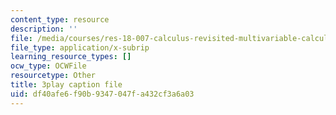 ```yaml
---
content_type: resource
description: ''
file: /media/courses/res-18-007-calculus-revisited-multivariable-calculus-fall-2011/df40afe6f90b9347047fa432cf3a6a03_bBKzHydIl2c.srt
file_type: application/x-subrip
learning_resource_types: []
ocw_type: OCWFile
resourcetype: Other
title: 3play caption file
uid: df40afe6-f90b-9347-047f-a432cf3a6a03
---
```

